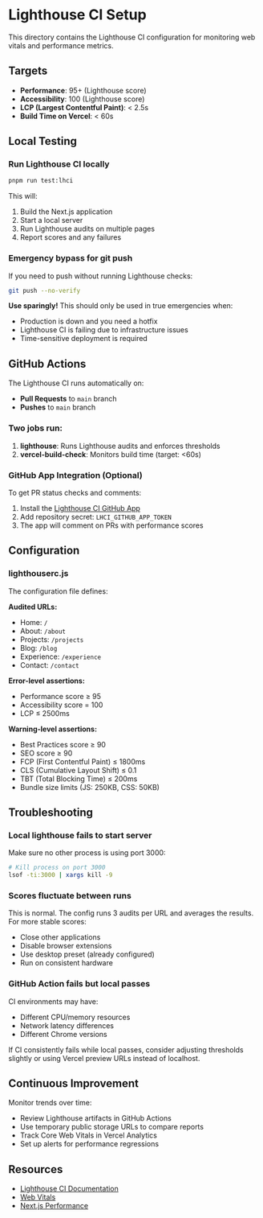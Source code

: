 # Lighthouse CI Setup

This directory contains the Lighthouse CI configuration for monitoring web vitals and performance metrics.

## Targets

- **Performance**: 95+ (Lighthouse score)
- **Accessibility**: 100 (Lighthouse score)
- **LCP (Largest Contentful Paint)**: < 2.5s
- **Build Time on Vercel**: < 60s

## Local Testing

### Run Lighthouse CI locally

```bash
pnpm run test:lhci
```

This will:

1. Build the Next.js application
2. Start a local server
3. Run Lighthouse audits on multiple pages
4. Report scores and any failures

### Emergency bypass for git push

If you need to push without running Lighthouse checks:

```bash
git push --no-verify
```

**Use sparingly!** This should only be used in true emergencies when:

- Production is down and you need a hotfix
- Lighthouse CI is failing due to infrastructure issues
- Time-sensitive deployment is required

## GitHub Actions

The Lighthouse CI runs automatically on:

- **Pull Requests** to `main` branch
- **Pushes** to `main` branch

### Two jobs run:

1. **lighthouse**: Runs Lighthouse audits and enforces thresholds
2. **vercel-build-check**: Monitors build time (target: <60s)

### GitHub App Integration (Optional)

To get PR status checks and comments:

1. Install the [Lighthouse CI GitHub App](https://github.com/apps/lighthouse-ci)
2. Add repository secret: `LHCI_GITHUB_APP_TOKEN`
3. The app will comment on PRs with performance scores

## Configuration

### lighthouserc.js

The configuration file defines:

**Audited URLs:**

- Home: `/`
- About: `/about`
- Projects: `/projects`
- Blog: `/blog`
- Experience: `/experience`
- Contact: `/contact`

**Error-level assertions:**

- Performance score ≥ 95
- Accessibility score = 100
- LCP ≤ 2500ms

**Warning-level assertions:**

- Best Practices score ≥ 90
- SEO score ≥ 90
- FCP (First Contentful Paint) ≤ 1800ms
- CLS (Cumulative Layout Shift) ≤ 0.1
- TBT (Total Blocking Time) ≤ 200ms
- Bundle size limits (JS: 250KB, CSS: 50KB)

## Troubleshooting

### Local lighthouse fails to start server

Make sure no other process is using port 3000:

```bash
# Kill process on port 3000
lsof -ti:3000 | xargs kill -9
```

### Scores fluctuate between runs

This is normal. The config runs 3 audits per URL and averages the results. For more stable scores:

- Close other applications
- Disable browser extensions
- Use desktop preset (already configured)
- Run on consistent hardware

### GitHub Action fails but local passes

CI environments may have:

- Different CPU/memory resources
- Network latency differences
- Different Chrome versions

If CI consistently fails while local passes, consider adjusting thresholds slightly or using Vercel preview URLs instead of localhost.

## Continuous Improvement

Monitor trends over time:

- Review Lighthouse artifacts in GitHub Actions
- Use temporary public storage URLs to compare reports
- Track Core Web Vitals in Vercel Analytics
- Set up alerts for performance regressions

## Resources

- [Lighthouse CI Documentation](https://github.com/GoogleChrome/lighthouse-ci)
- [Web Vitals](https://web.dev/vitals/)
- [Next.js Performance](https://nextjs.org/docs/app/building-your-application/optimizing)
